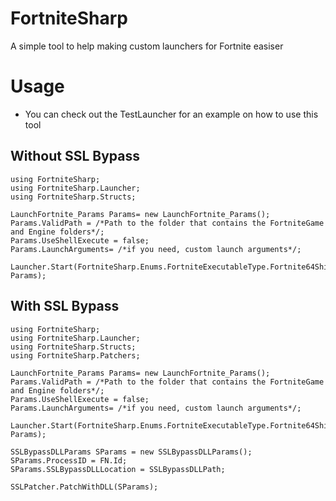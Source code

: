 # FortniteSharp
A simple tool to help making custom launchers for Fortnite easiser

# Usage
- You can check out the TestLauncher for an example on how to use this tool
## Without SSL Bypass
```
using FortniteSharp;
using FortniteSharp.Launcher;
using FortniteSharp.Structs;

LaunchFortnite_Params Params= new LaunchFortnite_Params();
Params.ValidPath = /*Path to the folder that contains the FortniteGame and Engine folders*/;
Params.UseShellExecute = false;
Params.LaunchArguments= /*if you need, custom launch arguments*/;

Launcher.Start(FortniteSharp.Enums.FortniteExecutableType.Fortnite64ShippingExecutable, Params);
```

## With SSL Bypass

```
using FortniteSharp;
using FortniteSharp.Launcher;
using FortniteSharp.Structs;
using FortniteSharp.Patchers;

LaunchFortnite_Params Params= new LaunchFortnite_Params();
Params.ValidPath = /*Path to the folder that contains the FortniteGame and Engine folders*/;
Params.UseShellExecute = false;
Params.LaunchArguments= /*if you need, custom launch arguments*/;

Launcher.Start(FortniteSharp.Enums.FortniteExecutableType.Fortnite64ShippingExecutable, Params);

SSLBypassDLLParams SParams = new SSLBypassDLLParams();
SParams.ProcessID = FN.Id;
SParams.SSLBypassDLLLocation = SSLBypassDLLPath;

SSLPatcher.PatchWithDLL(SParams);
```
